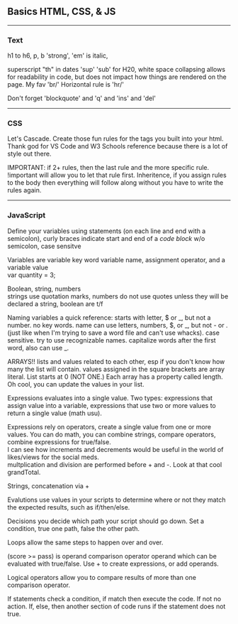 ## Basics HTML, CSS, & JS
---
### Text
 <p> h1 to h6, p, b 'strong', 'em' is italic, </p>
 <p> superscript "th" in dates 'sup' 'sub' for H20, white space collapsing allows for readability in code, but does not impact how things are rendered on the page. My fav 'br/'  Horizontal rule is 'hr/' </p>
 <p> Don't forget 'blockquote' and 'q' and 'ins' and 'del' </p>


---
### CSS
<p> Let's Cascade. Create those fun rules for the tags you built into your html. Thank god for VS Code and W3 Schools reference because there is a lot of style out there. </p>
<p> IMPORTANT: if 2+ rules, then the last rule and the more specific rule. !important will allow you to let that rule first. Inheritence, if you assign rules to the body then everything will follow along without you have to write the rules again. </p>

---
### JavaScript

<p> Define your variables using statements (on each line and end with a semicolon), curly braces indicate start and end of a <i>code block </i> w/o semicolon, case sensitve </p>

<p> Variables are variable key word variable name, assignment operator, and a variable value <br>
      var quantity = 3;
<p> Boolean, string, numbers <br> strings use quotation marks, numbers do not use quotes unless they will be declared a string, boolean are t/f </p>
<p> Naming variables a quick reference: starts with letter, $ or _, but not a number. no key words. name can use letters, numbers, $, or _, but not - or . (just like when I'm trying to save a word file and can't use whacks). case sensitive. try to use recognizable names. capitalize words after the first word, also can use _. </p>
<p> ARRAYS!! lists and values related to each other, esp if you don't know how many the list will contain. values assigned in the square brackets are array literal. List starts at 0 (NOT ONE.) Each array has a property called length. Oh cool, you can update the values in your list.</p>
<p> Expressions evaluates into a single value. Two types: expressions that assign value into a variable, expressions that use two or more values to return a single value (math usu). </p>
<p> Expressions rely on operators, create a single value from one or more values. You can do math, you can combine strings, compare operators, combine expressions for true/false. <br>I can see how increments and decrements would be useful in the world of likes/views for the social meds. <br> multplication and division are performed before + and -. Look at that cool grandTotal. </p>
<p> Strings, concatenation via + </p>
<p> Evalutions use values in your scripts to determine where or not they match the expected results, such as if/then/else. </p>
<p> Decisions you decide which path your script should go down. Set a condition, true one path, false the other path. </p>
<p> Loops allow the same steps to happen over and over. </p>
<p> (score >= pass) is operand comparison operator operand which can be evaluated with true/false. Use + to create expressions, or add operands. </p>
<p> Logical operators allow you to compare results of more than one comparison operator. </p>
<p> If statements check a condition, if match then execute the code. If not no action. If, else, then another section of code runs if the statement does not true. 
